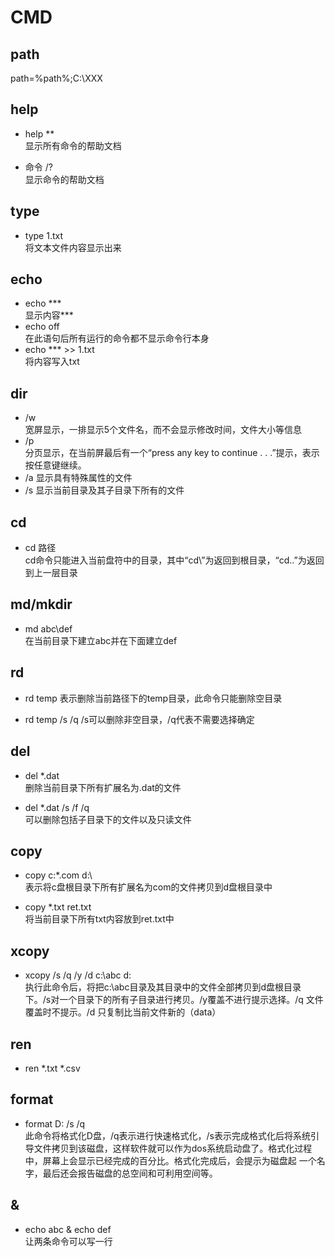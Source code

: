 # CMD

## path
path=%path%;C:\XXX

## help

+ help   **  
  显示所有命令的帮助文档

+ 命令   /?  
  显示命令的帮助文档
  
## type

+ type 1.txt  
  将文本文件内容显示出来

## echo

+ echo ***  
  显示内容***
+ echo off  
  在此语句后所有运行的命令都不显示命令行本身
+ echo *** >> 1.txt  
  将内容写入txt

## dir
 
+ /w  
  宽屏显示，一排显示5个文件名，而不会显示修改时间，文件大小等信息
+ /p  
  分页显示，在当前屏最后有一个“press any key to continue . . .”提示，表示按任意键继续。
+ /a
  显示具有特殊属性的文件
+ /s
  显示当前目录及其子目录下所有的文件

## cd

+ cd 路径  
 cd命令只能进入当前盘符中的目录，其中“cd\”为返回到根目录，“cd..”为返回到上一层目录

## md/mkdir

+ md   abc\def  
  在当前目录下建立abc并在下面建立def 

## rd  

+ rd  temp
 表示删除当前路径下的temp目录，此命令只能删除空目录

+ rd temp  /s  /q 	/s可以删除非空目录，/q代表不需要选择确定

## del  

+ del  *.dat  
  删除当前目录下所有扩展名为.dat的文件

+ del  *.dat  /s /f  /q  
  可以删除包括子目录下的文件以及只读文件

## copy	

+ copy c:\*.com   d:\  
  表示将c盘根目录下所有扩展名为com的文件拷贝到d盘根目录中

+ copy *.txt  ret.txt  
  将当前目录下所有txt内容放到ret.txt中

## xcopy  

+ xcopy /s  /q  /y /d  c:\abc d:  
  执行此命令后，将把c:\abc目录及其目录中的文件全部拷贝到d盘根目录下。/s对一个目录下的所有子目录进行拷贝。/y覆盖不进行提示选择。/q 文件覆盖时不提示。/d  只复制比当前文件新的（data）

## ren

+ ren *.txt *.csv  

## format

+ format D:  /s /q  
  此命令将格式化D盘，/q表示进行快速格式化，/s表示完成格式化后将系统引导文件拷贝到该磁盘，这样软件就可以作为dos系统启动盘了。格式化过程中，屏幕上会显示已经完成的百分比。格式化完成后，会提示为磁盘起    一个名字，最后还会报告磁盘的总空间和可利用空间等。 

## &  

+ echo abc  & echo def  
  让两条命令可以写一行


